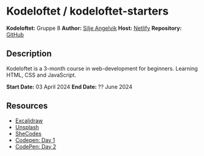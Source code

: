 # Kodeloftet / kodeloftet-starters

**Kodeloftet:** Gruppe 8
**Author:** [Silje Angelvik](https://github.com/siljeangelvik)
**Host:** [Netlify](https://kodeloftet-starters.netlify.app/)
**Repository:** [GitHub](https://github.com/siljeangelvik/kodeloftet-1)

## Description

Kodeloftet is a 3-month course in web-development for beginners. Learning HTML, CSS and JavaScript.

**Start Date:** 03 April 2024
**End Date:** ?? June 2024

## Resources

- [Excalidraw](https://excalidraw.com/)
- [Unsplash](https://unsplash.com/)
- [SheCodes](https://www.shecodes.io/athena/1379-how-to-add-a-footer-with-html-and-css)
- [Codepen: Day 1](https://codepen.io/siljeangelvik/pen/RwOxgKX?editors=1100)
- [CodePen: Day 2](https://codepen.io/siljeangelvik/pen/RwOQLYJ)
